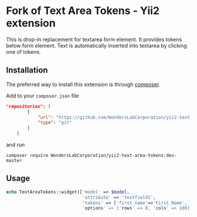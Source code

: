 Fork of Text Area Tokens - Yii2 extension
=====

This is drop-in replacement for textarea form element. It provides tokens below form element. Text is automatically inserted
into textarea by clicking one of tokens.

Installation
------------
The preferred way to install this extension is through [composer](http://getcomposer.org/download/).

Add to your `composer.json` file

```json
"repositories": [
        {
            "url": "https://github.com/WondersLabCorporation/yii2-text-area-tokens.git",
            "type": "git"
        }
    ]
```
and run

```
composer require WondersLabCorporation/yii2-text-area-tokens:dev-master
```


Usage
------------

```php
echo TextAreaTokens::widget(['model' => $model,
                             'attribute' => 'textfield1',
                             'tokens' => ['first_name'=>'First Name', 'last_name' => 'Last Name, 'Last Name'],
                             'options' => ['rows' => 8, 'cols' => 100]])
```